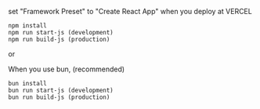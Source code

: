 set "Framework Preset" to "Create React App" when you deploy at VERCEL 

```
npm install
npm run start-js (development)
npm run build-js (production)
```

or

When you use bun, (recommended)

```
bun install
bun run start-js (development)
bun run build-js (production)
```

